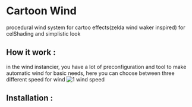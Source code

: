 # Cartoon Wind
procedural wind system for cartoo effects(zelda wind waker inspired) for celShading and simplistic look


## How it work :

in the wind instancier, you have a lot of preconfiguration and tool to make automatic wind for basic needs, here you can choose between three different speed for wind
![1 wind speed](https://github.com/Light974-M/UnityPersonalDataBank/assets/72139424/32829e79-785d-4896-bcee-3e02e5938fba)



## Installation :
